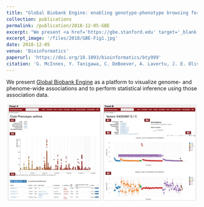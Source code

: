 ```yaml
---
title: "Global Biobank Engine: enabling genotype-phenotype browsing for biobank summary statistics"
collection: publications
permalink: /publication/2018-12-05-GBE
excerpt: "We present <a href='https://gbe.stanford.edu' target='_blank'>Global Biobank Engine</a> as a platform to visualize genome- and phenome-wide associations and to perform statistical inference using those association data."
excerpt_image: '/files/2018/GBE-Fig1.jpg'
date: 2018-12-05
venue: 'Bioinformatics'
paperurl: 'https://doi.org/10.1093/bioinformatics/bty999'
citation: 'G. McInnes, Y. Tanigawa, C. DeBoever, A. Lavertu, J. E. Olivieri, M. Aguirre, M. A. Rivas, Global Biobank Engine: enabling genotype-phenotype browsing for biobank summary statistics. Bioinformatics 35(14), 2495-2497 (2019).'
---
```


We present [Global Biobank Engine](https://gbe.stanford.edu) as a platform to visualize genome- and phenome-wide associations and to perform statistical inference using those association data.

![GBE paper figure 1](/files/2018/GBE-Fig1.jpg)
